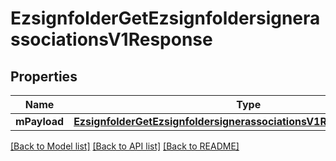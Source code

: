 # EzsignfolderGetEzsignfoldersignerassociationsV1Response

## Properties
Name | Type | Description | Notes
------------ | ------------- | ------------- | -------------
**mPayload** | [**EzsignfolderGetEzsignfoldersignerassociationsV1ResponseMPayload***](EzsignfolderGetEzsignfoldersignerassociationsV1ResponseMPayload.md) |  | 

[[Back to Model list]](../README.md#documentation-for-models) [[Back to API list]](../README.md#documentation-for-api-endpoints) [[Back to README]](../README.md)


